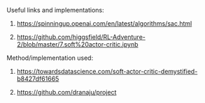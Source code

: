 Useful links and implementations:
1. https://spinningup.openai.com/en/latest/algorithms/sac.html

2. https://github.com/higgsfield/RL-Adventure-2/blob/master/7.soft%20actor-critic.ipynb

Method/implementation used:
1. https://towardsdatascience.com/soft-actor-critic-demystified-b8427df61665

2. https://github.com/dranaju/project
